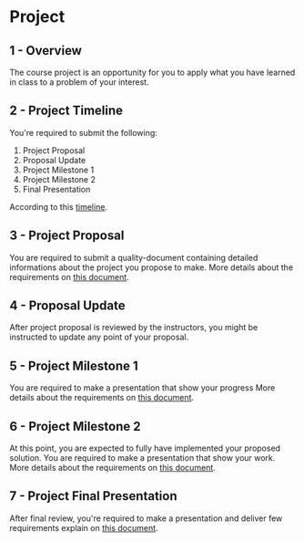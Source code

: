 # Project

## 1 - Overview

The course project is an opportunity for you to apply what you have learned in class to a problem of your interest.

## 2 - Project Timeline

You're required to submit the following:

1. Project Proposal
2. Proposal Update
3. Project Milestone 1
4. Project Milestone 2
5. Final Presentation

According to this [timeline](https://docs.google.com/spreadsheets/d/1vb0EfwRyeltQNH-SbcnNFc-dPj7bs6iipGG_t-HpPVI/edit?usp=sharing).

## 3 - Project Proposal

You are required to submit a quality-document containing detailed informations about the project you propose to make. More details about the requirements on [this document](proposal.md).

## 4 - Proposal Update

After project proposal is reviewed by the instructors, you might be instructed to update any point of your proposal.

## 5 - Project Milestone 1

You are required to make a presentation that show your progress More details about the requirements on [this document](milestone1.md).

## 6 - Project Milestone 2

At this point, you are expected to fully have implemented your proposed solution. You are required to make a presentation that show your work. More details about the requirements on [this document](milestone2.md).

## 7 - Project Final Presentation

After final review, you're required to make a presentation and deliver few requirements explain on [this document](final.md).
